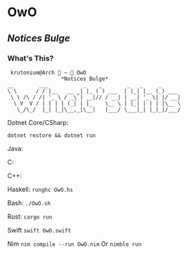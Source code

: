 # OwO
## *Notices Bulge*
### What's This?

```
 krutonium@Arch  ~  OwO
                 *Notices Bulge*
__        ___           _    _        _   _     _      
\ \      / / |__   __ _| |_ ( ) ___  | |_| |__ (_) ___
 \ \ /\ / /| '_ \ / _\`| __|// / __| | __| '_ \| |/ __|
  \ V  V / | | | | (_| | |_    \__ \ | |_| | | | |\__ \
   \_/\_/  |_| |_|\__,_|\__|   |___/ \___|_| |_|_|/___/
```

Dotnet Core/CSharp:

`dotnet restore && dotnet run`

Java:

C:

C++:

Haskell:
`runghc OwO.hs`

Bash:
`./OwO.sh`  

Rust:
`cargo run`

Swift
`swift OwO.swift`

Nim
`nim compile --run OwO.nim`
Or `nimble run`
